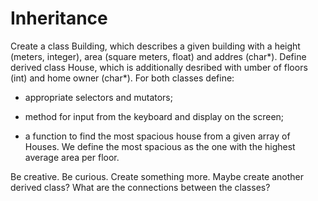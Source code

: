 # Inheritance


 Create a class Building, which describes a given building with a height (meters, integer), area (square meters, float) and addres (char*). Define derived class House, which is additionally desribed with umber of floors (int) and home owner (char*). For both classes define:

-  appropriate selectors and mutators;

-  method for input from the keyboard and display on the screen;

- a function to find the most spacious house from a given array of Houses. We define the most spacious as the one with the highest average area per floor.

Be creative. Be curious. Create something more. Maybe create another derived class? What are the connections between the classes?

